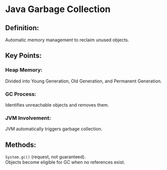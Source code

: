 # Java Garbage Collection  
## Definition:  
Automatic memory management to reclaim unused objects.
## Key Points:  
### Heap Memory:  
Divided into Young Generation, Old Generation, and Permanent Generation.  
### GC Process:  
Identifies unreachable objects and removes them.
### JVM Involvement:  
JVM automatically triggers garbage collection.
## Methods:
`System.gc()` (request, not guaranteed).  
Objects become eligible for GC when no references exist.  